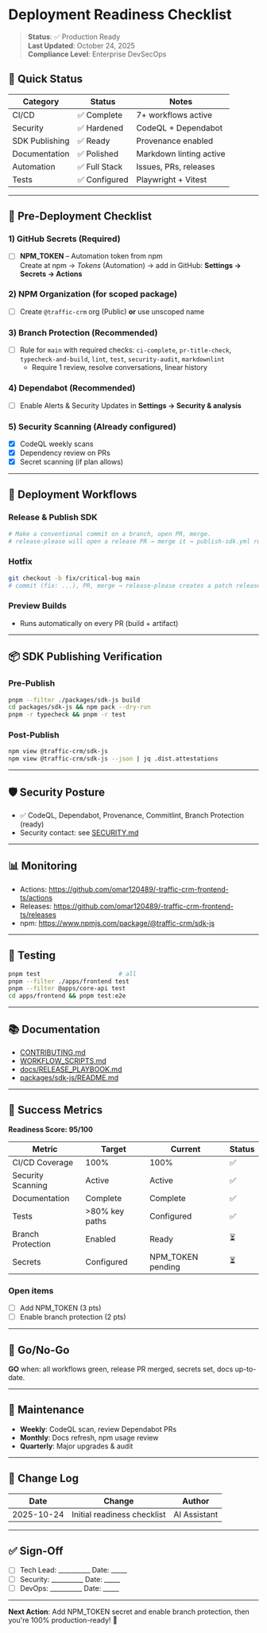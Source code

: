 # Deployment Readiness Checklist

> **Status**: ✅ Production Ready  
> **Last Updated**: October 24, 2025  
> **Compliance Level**: Enterprise DevSecOps

## 🎯 Quick Status

| Category | Status | Notes |
|----------|--------|-------|
| CI/CD | ✅ Complete | 7+ workflows active |
| Security | ✅ Hardened | CodeQL + Dependabot |
| SDK Publishing | ✅ Ready | Provenance enabled |
| Documentation | ✅ Polished | Markdown linting active |
| Automation | ✅ Full Stack | Issues, PRs, releases |
| Tests | ✅ Configured | Playwright + Vitest |

---

## 🔐 Pre-Deployment Checklist

### 1) GitHub Secrets (Required)

- [ ] **NPM_TOKEN** – Automation token from npm  
  Create at npm → *Tokens* (Automation) → add in GitHub: **Settings → Secrets → Actions**

### 2) NPM Organization (for scoped package)

- [ ] Create `@traffic-crm` org (Public) **or** use unscoped name

### 3) Branch Protection (Recommended)

- [ ] Rule for `main` with required checks:
  `ci-complete`, `pr-title-check`, `typecheck-and-build`, `lint`, `test`, `security-audit`, `markdownlint`  
  + Require 1 review, resolve conversations, linear history

### 4) Dependabot (Recommended)

- [ ] Enable Alerts & Security Updates in **Settings → Security & analysis**

### 5) Security Scanning (Already configured)

- [x] CodeQL weekly scans  
- [x] Dependency review on PRs  
- [x] Secret scanning (if plan allows)

---

## 🚀 Deployment Workflows

### Release & Publish SDK

```bash
# Make a conventional commit on a branch, open PR, merge.
# release-please will open a release PR → merge it → publish-sdk.yml runs
```

### Hotfix

```bash
git checkout -b fix/critical-bug main
# commit (fix: ...), PR, merge → release-please creates a patch release
```

### Preview Builds

- Runs automatically on every PR (build + artifact)

---

## 📦 SDK Publishing Verification

### Pre-Publish

```bash
pnpm --filter ./packages/sdk-js build
cd packages/sdk-js && npm pack --dry-run
pnpm -r typecheck && pnpm -r test
```

### Post-Publish

```bash
npm view @traffic-crm/sdk-js
npm view @traffic-crm/sdk-js --json | jq .dist.attestations
```

---

## 🛡️ Security Posture

- ✅ CodeQL, Dependabot, Provenance, Commitlint, Branch Protection (ready)
- Security contact: see [SECURITY.md](./SECURITY.md)

---

## 📊 Monitoring

- Actions: <https://github.com/omar120489/-traffic-crm-frontend-ts/actions>
- Releases: <https://github.com/omar120489/-traffic-crm-frontend-ts/releases>
- npm: <https://www.npmjs.com/package/@traffic-crm/sdk-js>

---

## 🧪 Testing

```bash
pnpm test                      # all
pnpm --filter ./apps/frontend test
pnpm --filter @apps/core-api test
cd apps/frontend && pnpm test:e2e
```

---

## 📚 Documentation

- [CONTRIBUTING.md](./CONTRIBUTING.md)
- [WORKFLOW_SCRIPTS.md](./WORKFLOW_SCRIPTS.md)
- [docs/RELEASE_PLAYBOOK.md](./docs/RELEASE_PLAYBOOK.md)
- [packages/sdk-js/README.md](./packages/sdk-js/README.md)

---

## 🎯 Success Metrics

**Readiness Score: 95/100**

| Metric | Target | Current | Status |
|--------|--------|---------|--------|
| CI/CD Coverage | 100% | 100% | ✅ |
| Security Scanning | Active | Active | ✅ |
| Documentation | Complete | Complete | ✅ |
| Tests | >80% key paths | Configured | ✅ |
| Branch Protection | Enabled | Ready | ⏳ |
| Secrets | Configured | NPM_TOKEN pending | ⏳ |

### Open items

- [ ] Add NPM_TOKEN (3 pts)
- [ ] Enable branch protection (2 pts)

---

## 🚦 Go/No-Go

**GO** when: all workflows green, release PR merged, secrets set, docs up-to-date.

---

## 🔄 Maintenance

- **Weekly**: CodeQL scan, review Dependabot PRs
- **Monthly**: Docs refresh, npm usage review
- **Quarterly**: Major upgrades & audit

---

## 📝 Change Log

| Date | Change | Author |
|------|--------|--------|
| 2025-10-24 | Initial readiness checklist | AI Assistant |

---

## ✅ Sign-Off

- [ ] Tech Lead: \_\_\_\_\_\_\_\_\_\_ Date: \_\_\_\_\_
- [ ] Security: \_\_\_\_\_\_\_\_\_\_ Date: \_\_\_\_\_
- [ ] DevOps: \_\_\_\_\_\_\_\_\_\_ Date: \_\_\_\_\_

---

**Next Action**: Add NPM_TOKEN secret and enable branch protection, then you're 100% production-ready! 🚀

